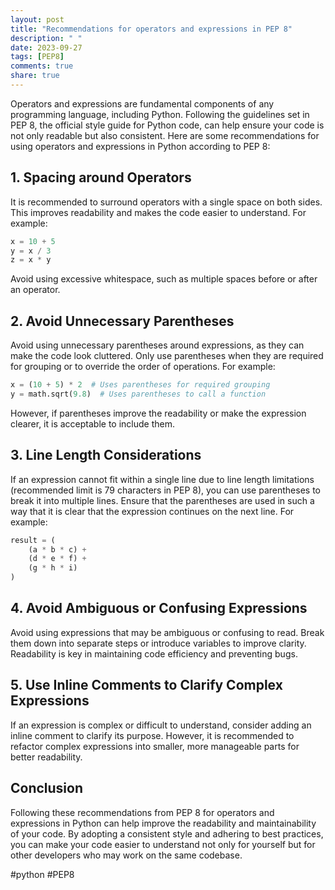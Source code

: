 ```yaml
---
layout: post
title: "Recommendations for operators and expressions in PEP 8"
description: " "
date: 2023-09-27
tags: [PEP8]
comments: true
share: true
---
```


Operators and expressions are fundamental components of any programming language, including Python. Following the guidelines set in PEP 8, the official style guide for Python code, can help ensure your code is not only readable but also consistent. Here are some recommendations for using operators and expressions in Python according to PEP 8:

## 1. Spacing around Operators

It is recommended to surround operators with a single space on both sides. This improves readability and makes the code easier to understand. For example:

```python
x = 10 + 5
y = x / 3
z = x * y
```

Avoid using excessive whitespace, such as multiple spaces before or after an operator.

## 2. Avoid Unnecessary Parentheses

Avoid using unnecessary parentheses around expressions, as they can make the code look cluttered. Only use parentheses when they are required for grouping or to override the order of operations. For example:

```python
x = (10 + 5) * 2  # Uses parentheses for required grouping
y = math.sqrt(9.8)  # Uses parentheses to call a function
```

However, if parentheses improve the readability or make the expression clearer, it is acceptable to include them.

## 3. Line Length Considerations

If an expression cannot fit within a single line due to line length limitations (recommended limit is 79 characters in PEP 8), you can use parentheses to break it into multiple lines. Ensure that the parentheses are used in such a way that it is clear that the expression continues on the next line. For example:

```python
result = (
    (a * b * c) +
    (d * e * f) +
    (g * h * i)
)
```

## 4. Avoid Ambiguous or Confusing Expressions

Avoid using expressions that may be ambiguous or confusing to read. Break them down into separate steps or introduce variables to improve clarity. Readability is key in maintaining code efficiency and preventing bugs.

## 5. Use Inline Comments to Clarify Complex Expressions

If an expression is complex or difficult to understand, consider adding an inline comment to clarify its purpose. However, it is recommended to refactor complex expressions into smaller, more manageable parts for better readability.

## Conclusion

Following these recommendations from PEP 8 for operators and expressions in Python can help improve the readability and maintainability of your code. By adopting a consistent style and adhering to best practices, you can make your code easier to understand not only for yourself but for other developers who may work on the same codebase.

#python #PEP8